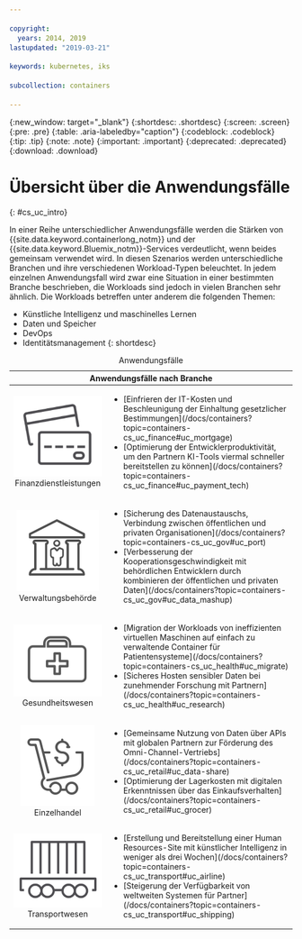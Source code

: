 ```yaml
---

copyright:
  years: 2014, 2019
lastupdated: "2019-03-21"

keywords: kubernetes, iks

subcollection: containers

---
```


{:new_window: target="_blank"}
{:shortdesc: .shortdesc}
{:screen: .screen}
{:pre: .pre}
{:table: .aria-labeledby="caption"}
{:codeblock: .codeblock}
{:tip: .tip}
{:note: .note}
{:important: .important}
{:deprecated: .deprecated}
{:download: .download}



# Übersicht über die Anwendungsfälle
{: #cs_uc_intro}

In einer Reihe unterschiedlicher Anwendungsfälle werden die Stärken von {{site.data.keyword.containerlong_notm}} und der {{site.data.keyword.Bluemix_notm}}-Services verdeutlicht, wenn beides gemeinsam verwendet wird. In diesen Szenarios werden unterschiedliche Branchen und ihre verschiedenen Workload-Typen beleuchtet. In jedem einzelnen Anwendungsfall wird zwar eine Situation in einer bestimmten Branche beschrieben, die Workloads sind jedoch in vielen Branchen sehr ähnlich. Die Workloads betreffen unter anderem die folgenden Themen:
* Künstliche Intelligenz und maschinelles Lernen
* Daten und Speicher
* DevOps
* Identitätsmanagement
{: shortdesc}

<table summary="In der Tabelle sind die Anwendungsfälle aufgeführt. Die Zeilen sind von links nach rechts zu lesen; die Symbole in Zeile eins stehen für die jeweilige Branche, die Beschreibung befindet sich in Spalte zwei.">
<caption>Anwendungsfälle</caption>
  <thead>
  <th colspan=2>Anwendungsfälle nach Branche</th>
  </thead>
  <tbody>
    <tr>
    <td align="center"><img src="icons/finance.svg" alt="Symbol an Vorderseite und Rückseite der Kreditkarte"/><br>Finanzdienstleistungen</td>
    <td><ul>
    <li>[Einfrieren der IT-Kosten und Beschleunigung der Einhaltung gesetzlicher Bestimmungen](/docs/containers?topic=containers-cs_uc_finance#uc_mortgage)</li>
    <li>[Optimierung der Entwicklerproduktivität, um den Partnern KI-Tools viermal schneller bereitstellen zu können](/docs/containers?topic=containers-cs_uc_finance#uc_payment_tech)</li>
    </ul></td>
     </tr>
     <tr>
     <td align="center"><img src="icons/gov.svg" alt="Symbol für das Gebäude einer Behörde mit Person im Gebäude"/><br>Verwaltungsbehörde</td>
     <td><ul>
    <li>[Sicherung des Datenaustauschs, Verbindung zwischen öffentlichen und privaten Organisationen](/docs/containers?topic=containers-cs_uc_gov#uc_port)</li>
     <li>[Verbesserung der Kooperationsgeschwindigkeit mit behördlichen Entwicklern durch kombinieren der öffentlichen und privaten Daten](/docs/containers?topic=containers-cs_uc_gov#uc_data_mashup)</li></ul></td>
      </tr>
    <tr>
      <td align="center"><img src="icons/health.svg" alt="Symbol eines Medizinkoffers"/><br>Gesundheitswesen</td>
      <td><ul>
     <li>[Migration der Workloads von ineffizienten virtuellen Maschinen auf einfach zu verwaltende Container für Patientensysteme](/docs/containers?topic=containers-cs_uc_health#uc_migrate)</li>
      <li>[Sicheres Hosten sensibler Daten bei zunehmender Forschung mit Partnern](/docs/containers?topic=containers-cs_uc_health#uc_research)</li>
      </ul></td>
      </tr>
      <tr>
         <td align="center"><img src="icons/retail.svg" alt="Symbol für Einkaufswagen mit Währungssymbol"/><br>Einzelhandel</td>
         <td><ul>
        <li>[Gemeinsame Nutzung von Daten über APIs mit globalen Partnern zur Förderung des Omni-Channel-Vertriebs](/docs/containers?topic=containers-cs_uc_retail#uc_data-share)</li>
         <li>[Optimierung der Lagerkosten mit digitalen Erkenntnissen über das Einkaufsverhalten](/docs/containers?topic=containers-cs_uc_retail#uc_grocer)</li>
              </ul></td>
          </tr>
      <tr>
       <td align="center"><img src="icons/transport.svg" alt="Symbol eines Eisenbahnwaggons mit Containern"/><br>Transportwesen</td>
           <td><ul>
          <li>[Erstellung und Bereitstellung einer Human Resources-Site mit künstlicher Intelligenz in weniger als drei Wochen](/docs/containers?topic=containers-cs_uc_transport#uc_airline)</li>
           <li>[Steigerung der Verfügbarkeit von weltweiten Systemen für Partner](/docs/containers?topic=containers-cs_uc_transport#uc_shipping)</li></ul></td>
      </tr>
  </tbody>
  </table>
